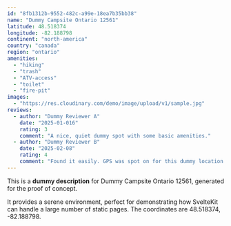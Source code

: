 ```yaml
---
id: "8fb1312b-9552-482c-a99e-18ea7b35bb38"
name: "Dummy Campsite Ontario 12561"
latitude: 48.518374
longitude: -82.188798
continent: "north-america"
country: "canada"
region: "ontario"
amenities:
  - "hiking"
  - "trash"
  - "ATV-access"
  - "toilet"
  - "fire-pit"
images:
  - "https://res.cloudinary.com/demo/image/upload/v1/sample.jpg"
reviews:
  - author: "Dummy Reviewer A"
    date: "2025-01-016"
    rating: 3
    comment: "A nice, quiet dummy spot with some basic amenities."
  - author: "Dummy Reviewer B"
    date: "2025-02-08"
    rating: 4
    comment: "Found it easily. GPS was spot on for this dummy location."
---
```


This is a **dummy description** for Dummy Campsite Ontario 12561, generated for the proof of concept.

It provides a serene environment, perfect for demonstrating how SvelteKit can handle a large number of static pages. The coordinates are 48.518374, -82.188798.

